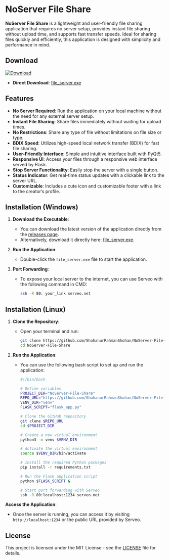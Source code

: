 # NoServer File Share

**NoServer File Share** is a lightweight and user-friendly file sharing application that requires no server setup, provides instant file sharing without upload time, and supports fast transfer speeds. Ideal for sharing files quickly and efficiently, this application is designed with simplicity and performance in mind.

## Download

[![Download](https://img.icons8.com/ios-filled/50/000000/download.png)](https://github.com/ShohanurRahmanShohan/NoServer-File-Share/releases/download/exe/NoServerShare.exe)
- **Direct Download**: [file_server.exe](https://github.com/ShohanurRahmanShohan/NoServer-File-Share/releases/download/exe/NoServerShare.exe)

## Features

- **No Server Required**: Run the application on your local machine without the need for any external server setup.
- **Instant File Sharing**: Share files immediately without waiting for upload times.
- **No Restrictions**: Share any type of file without limitations on file size or type.
- **BDIX Speed**: Utilizes high-speed local network transfer (BDIX) for fast file sharing.
- **User-Friendly Interface**: Simple and intuitive interface built with PyQt5.
- **Responsive UI**: Access your files through a responsive web interface served by Flask.
- **Stop Server Functionality**: Easily stop the server with a single button.
- **Status Indicator**: Get real-time status updates with a clickable link to the server URL.
- **Customizable**: Includes a cute icon and customizable footer with a link to the creator’s profile.

## Installation (Windows)

1. **Download the Executable**:
   - You can download the latest version of the application directly from the [releases page](https://github.com/ShohanurRahmanShohan/NoServer-File-Share/releases).
   - Alternatively, download it directly here: [file_server.exe](https://github.com/ShohanurRahmanShohan/NoServer-File-Share/releases/download/exe/file_server.exe).

2. **Run the Application**:
   - Double-click the `file_server.exe` file to start the application.

3. **Port Forwarding**:
   - To expose your local server to the internet, you can use Serveo with the following command in CMD:
     ```bash
     ssh -R 80: your_link serveo.net
     ```

## Installation (Linux)

1. **Clone the Repository**:
   - Open your terminal and run:
     ```bash
     git clone https://github.com/ShohanurRahmanShohan/NoServer-File-Share.git
     cd NoServer-File-Share
     ```

2. **Run the Application**:
   - You can use the following bash script to set up and run the application:

     ```bash
     #!/bin/bash

     # Define variables
     PROJECT_DIR="NoServer-File-Share"
     REPO_URL="https://github.com/ShohanurRahmanShohan/NoServer-File-Share.git"
     VENV_DIR="venv"
     FLASK_SCRIPT="flask_app.py"

     # Clone the GitHub repository
     git clone $REPO_URL
     cd $PROJECT_DIR

     # Create a new virtual environment
     python3 -m venv $VENV_DIR

     # Activate the virtual environment
     source $VENV_DIR/bin/activate

     # Install the required Python packages
     pip install -r requirements.txt

     # Run the Flask application script
     python $FLASK_SCRIPT &

     # Start port forwarding with Serveo
     ssh -R 80:localhost:1234 serveo.net
     ```
 **Access the Application**:
   - Once the server is running, you can access it by visiting `http://localhost:1234` or the public URL provided by Serveo.

## License

This project is licensed under the MIT License - see the [LICENSE](LICENSE) file for details.
